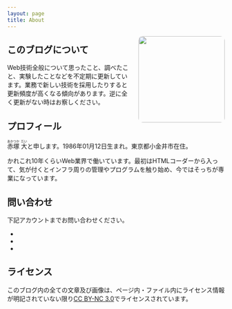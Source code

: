 ```yaml
---
layout: page
title: About
---
```


<img src="/images/ogp.png" style="float: right; margin-left: 20px; border-radius: 10px;" width="200" height="200">

## このブログについて

Web技術全般について思ったこと、調べたこと、実験したことなどを不定期に更新しています。業務で新しい技術を採用したりすると更新頻度が高くなる傾向があります。逆に全く更新がない時はお察しください。

## プロフィール

<ruby>赤塚<rt>あかつか</rt></ruby> <ruby>大<rt>だい</rt></ruby>と申します。1986年01月12日生まれ。東京都小金井市在住。

かれこれ10年くらいWeb業界で働いています。最初はHTMLコーダーから入って、気が付くとインフラ周りの管理やプログラムを触り始め、今ではそっちが専業になっています。

## 問い合わせ

下記アカウントまでお問い合わせください。

<ul class="contacts">
<li><a href="http://twitter.com/d_akatsuka"><i class="fa fa-twitter-square"></i></a></li>
<li><a href="http://facebook.com/dai.akatsuka"><i class="fa fa-facebook-square"></i></a></li>
<li><a href="http://github.com/dakatsuka"><i class="fa fa-github-square"></i></a></li>
</ul>


## ライセンス

このブログ内の全ての文章及び画像は、ページ内・ファイル内にライセンス情報が明記されていない限り[CC BY-NC 3.0](http://creativecommons.org/licenses/by-nc/3.0/deed.ja)でライセンスされています。
